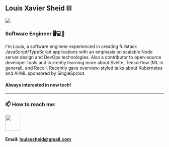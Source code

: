 ## Louis Xavier Sheid III

<img src='https://media-exp1.licdn.com/dms/image/C5603AQE6Rs3KigtAcA/profile-displayphoto-shrink_200_200/0?e=1601510400&v=beta&t=OcB1fsFq42wcSqOqKxlFliLuuyi4DsaMkFuZNXnUN7Q'/>

### Software Engineer 🖥️💻📱

I'm Louis, a software engineer experienced in creating fullstack JavaScript/TypeScript applications with an emphasis on scalable Node server design and DevOps technologies. Also a contributor to open-source developer tools and currently learning more about Svelte, Tensorflow (ML in general), and Recoil. Recently gave overview-styled talks about Kubernetes and AI/ML sponsored by SingleSprout. 

#### Always interested in new tech!
<hr>

### 📫 How to reach me:

<a href='https://www.linkedin.com/in/louisxsheid/' target=”_blank”>
<img src='https://lh3.googleusercontent.com/proxy/7unLQ5tlfCpfwICLv2lKuonWUaOlO8FtcHR5jsp7nLgdwO87Ce4JKT31I6dU1OLzmPN9pVvaBSIVGbHJUkwsbPVrVoF1PyFM8T5lmqaigjWuSdF5Jyg' width='50px'/>
</a>

#### Email: louisxsheid@gmail.com
